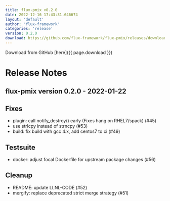 ```yaml
---
title: flux-pmix v0.2.0
date: 2022-12-16 17:43:31.646674
layout: 'default'
author: "flux-framework"
categories: 'release'
version: 0.2.0
download: https://github.com/flux-framework/flux-pmix/releases/download/v0.2.0/flux-pmix-0.2.0.tar.gz
---
```


Download from GitHub [here]({{ page.download }})

# Release Notes

flux-pmix version 0.2.0 - 2022-01-22
------------------------------------

## Fixes

 * plugin: call notify_destroy() early (Fixes hang on RHEL7/spack) (#45)
 * use strlcpy instead of strncpy (#53)
 * build: fix build with gcc 4.x, add centos7 to ci (#49)

## Testsuite

 * docker: adjust focal Dockerfile for upstream package changes (#56)

## Cleanup

 * README: update LLNL-CODE (#52)
 * mergify: replace deprecated strict merge strategy (#51)
